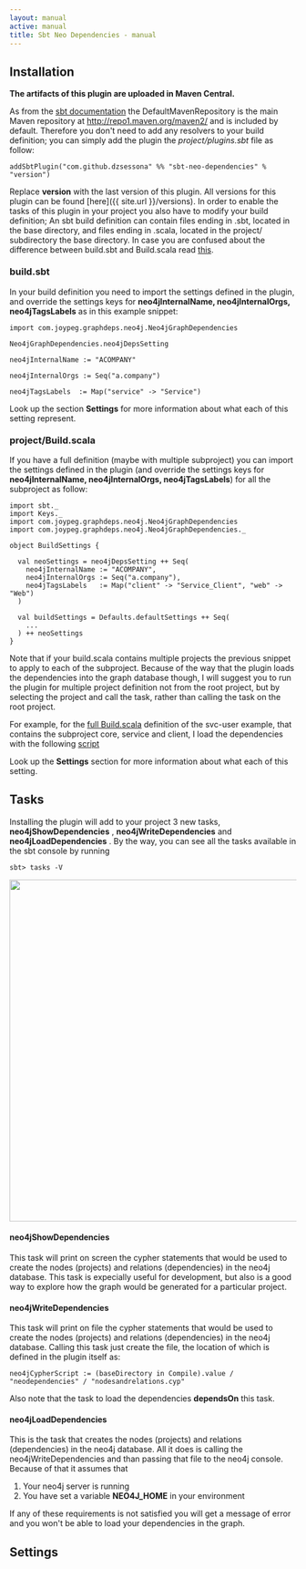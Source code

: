 ```yaml
---
layout: manual
active: manual
title: Sbt Neo Dependencies - manual
---
```


<h2 id="installation">Installation</h2>

**The artifacts of this plugin are uploaded in Maven Central.** 

As from the [sbt documentation](http://www.scala-sbt.org/release/docs/Detailed-Topics/Resolvers.html) 
the DefaultMavenRepository is the main Maven repository at http://repo1.maven.org/maven2/ and is included by default. 
Therefore you don't need to add any resolvers to your build definition; you can simply add the plugin the *project/plugins.sbt* file as follow: 

``` addSbtPlugin("com.github.dzsessona" %% "sbt-neo-dependencies" % "version")  ```

Replace **version** with the last version of this plugin. All versions for this plugin can be found [here]({{ site.url }}/versions). In order to enable
the tasks of this plugin in your project you also have to modify your build definition; An sbt build definition can contain files ending in .sbt, located in the base directory, 
and files ending in .scala, located in the project/ subdirectory the base directory. In case you are confused about the difference between build.sbt and Build.scala read [this](http://www.scala-sbt.org/release/docs/Getting-Started/Full-Def.html).


<h3 id="buildsbt" style="margin-top: 20px;">build.sbt</h4>

In your build definition you need to import the settings defined in the plugin, and override the settings keys for **neo4jInternalName, neo4jInternalOrgs, neo4jTagsLabels** as in this example snippet:

```
import com.joypeg.graphdeps.neo4j.Neo4jGraphDependencies

Neo4jGraphDependencies.neo4jDepsSetting

neo4jInternalName := "ACOMPANY"

neo4jInternalOrgs := Seq("a.company")

neo4jTagsLabels  := Map("service" -> "Service")
```

Look up the section **Settings** for more information about what each of this setting represent.

<h3 id="buildscala" style="margin-top: 20px;">project/Build.scala</h4>

If you have a full definition (maybe with multiple subproject) you can import the settings defined 
in the plugin (and override the settings keys for **neo4jInternalName, neo4jInternalOrgs, neo4jTagsLabels**) for all the
subproject as follow:

```
import sbt._
import Keys._
import com.joypeg.graphdeps.neo4j.Neo4jGraphDependencies
import com.joypeg.graphdeps.neo4j.Neo4jGraphDependencies._

object BuildSettings {

  val neoSettings = neo4jDepsSetting ++ Seq(
    neo4jInternalName := "ACOMPANY",
    neo4jInternalOrgs := Seq("a.company"),
    neo4jTagsLabels   := Map("client" -> "Service_Client", "web" -> "Web")
  )

  val buildSettings = Defaults.defaultSettings ++ Seq(
    ...
  ) ++ neoSettings
}
```

Note that if your build.scala contains multiple projects the previous snippet to apply to each of the subproject. 
Because of the way that the plugin loads the dependencies into the graph database though, 
I will suggest you to run the plugin for multiple project definition not from the root project, 
but by selecting the project and call the task, rather than calling the task on the root project. 

For example, for the [full Build.scala](http://github.com/dzsessona/sbt-neo-dependencies/blob/docs/examples/svc-user/project/Build.scala) definition of the svc-user example, 
that contains the subproject core, service and client, I load the dependencies with the following [script](http://github.com/dzsessona/sbt-neo-dependencies/blob/docs/examples/load_acompany.sh)

Look up the **Settings** section for more information about what each of this setting.

<h2 id="tasks">Tasks</h2>

Installing the plugin will add to your project 3 new tasks, **neo4jShowDependencies** , **neo4jWriteDependencies** and **neo4jLoadDependencies** . By the way, you can see all the 
tasks available in the sbt console by running 

```sbt> tasks -V```

<img src="{{ site.url }}/assets/img/taskv.png" width="600">

#### neo4jShowDependencies
This task will print on screen the cypher statements that would be used to create the nodes (projects) and relations (dependencies) in the neo4j database. 
This task is expecially useful for development, but also is a good way to explore how the graph would be generated for a particular project.  

#### neo4jWriteDependencies
This task will print on file the cypher statements that would be used to create the nodes (projects) and relations (dependencies) in the neo4j database. 
Calling this task just create the file, the location of which is defined in the plugin itself as:

```neo4jCypherScript := (baseDirectory in Compile).value / "neodependencies" / "nodesandrelations.cyp"```

Also note that the task to load the dependencies **dependsOn** this task. 

#### neo4jLoadDependencies
This is the task that creates the nodes (projects) and relations (dependencies) in the neo4j database. 
All it does is calling the neo4jWriteDependencies and than passing that file to the neo4j console. Because of that it assumes that 

1. Your neo4j server is running
2. You have set a variable **NEO4J_HOME** in your environment

If any of these requirements is not satisfied you will get a message of error and you won't be able to load your dependencies in the graph. 

<h2 id="settings">Settings</h2>